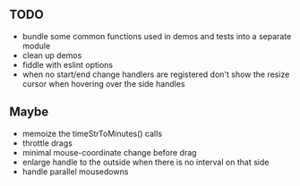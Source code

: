 
## TODO

- bundle some common functions used in demos and tests into a separate module
- clean up demos
- fiddle with eslint options
- when no start/end change handlers are registered don't show the resize
  cursor when hovering over the side handles

## Maybe

- memoize the timeStrToMinutes() calls
- throttle drags
- minimal mouse-coordinate change before drag
- enlarge handle to the outside when there is no interval on that side
- handle parallel mousedowns

